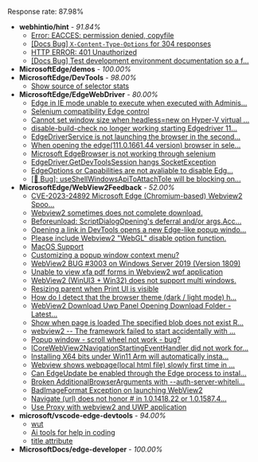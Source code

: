 Response rate: 87.98%

* **webhintio/hint** - _91.84%_
  * [Error: EACCES: permission denied, copyfile](https://github.com/webhintio/hint/issues/5432)
  * [[Docs Bug] `X-Content-Type-Options` for 304 responses](https://github.com/webhintio/hint/issues/5417)
  * [HTTP ERROR: 401 Unauthorized](https://github.com/webhintio/hint/issues/5362)
  * [[Docs Bug] Test development environment documentation so a f...](https://github.com/webhintio/hint/issues/5404)
* **MicrosoftEdge/demos** - _100.00%_
* **MicrosoftEdge/DevTools** - _98.00%_
  * [Show source of selector stats](https://github.com/MicrosoftEdge/DevTools/issues/142)
* **MicrosoftEdge/EdgeWebDriver** - _80.00%_
  * [Edge in IE mode unable to execute when executed with Adminis...](https://github.com/MicrosoftEdge/EdgeWebDriver/issues/79)
  * [Selenium compatibility Edge control](https://github.com/MicrosoftEdge/EdgeWebDriver/issues/78)
  * [Cannot set window size when headless=new on Hyper-V virtual ...](https://github.com/MicrosoftEdge/EdgeWebDriver/issues/77)
  * [disable-build-check no longer working starting Edgedriver 11...](https://github.com/MicrosoftEdge/EdgeWebDriver/issues/76)
  * [EdgeDriverService is not launching the browser in the second...](https://github.com/MicrosoftEdge/EdgeWebDriver/issues/75)
  * [When opening the edge(111.0.1661.44 version) browser in sele...](https://github.com/MicrosoftEdge/EdgeWebDriver/issues/74)
  * [Microsoft EdgeBrowser is not working through selenium](https://github.com/MicrosoftEdge/EdgeWebDriver/issues/68)
  * [EdgeDriver.GetDevToolsSession hangs SocketException](https://github.com/MicrosoftEdge/EdgeWebDriver/issues/65)
  * [EdgeOptions or Capabilities are not avaliable to disable Edg...](https://github.com/MicrosoftEdge/EdgeWebDriver/issues/61)
  * [[🐛 Bug]: useShellWindowsApiToAttachToIe will be blocking on...](https://github.com/MicrosoftEdge/EdgeWebDriver/issues/34)
* **MicrosoftEdge/WebView2Feedback** - _52.00%_
  * [CVE-2023-24892 Microsoft Edge (Chromium-based) Webview2 Spoo...](https://github.com/MicrosoftEdge/WebView2Feedback/issues/3357)
  * [Webview2 sometimes does not complete download.](https://github.com/MicrosoftEdge/WebView2Feedback/issues/3356)
  * [Beforeunload: ScriptDialogOpening's deferral and/or args.Acc...](https://github.com/MicrosoftEdge/WebView2Feedback/issues/3355)
  * [Opening a link in DevTools opens a new Edge-like popup windo...](https://github.com/MicrosoftEdge/WebView2Feedback/issues/3354)
  * [Please include Webview2 "WebGL" disable option function.](https://github.com/MicrosoftEdge/WebView2Feedback/issues/3353)
  * [MacOS Support](https://github.com/MicrosoftEdge/WebView2Feedback/issues/3351)
  * [Customizing a popup window context menu?](https://github.com/MicrosoftEdge/WebView2Feedback/issues/3336)
  * [WebView2 BUG #3003 on Windows Server 2019 (Version 1809)](https://github.com/MicrosoftEdge/WebView2Feedback/issues/3333)
  * [Unable to view xfa pdf forms in Webview2 wpf application](https://github.com/MicrosoftEdge/WebView2Feedback/issues/3330)
  * [WebView2 (WinUI3 + Win32) does not support multi windows.](https://github.com/MicrosoftEdge/WebView2Feedback/issues/3323)
  * [Resizing parent when Print UI is visible](https://github.com/MicrosoftEdge/WebView2Feedback/issues/3350)
  * [How do I detect that the browser theme (dark / light mode) h...](https://github.com/MicrosoftEdge/WebView2Feedback/issues/3346)
  * [WebView2 Download Uwp Panel Opening Download Folder - Latest...](https://github.com/MicrosoftEdge/WebView2Feedback/issues/3343)
  * [Show when page is loaded The specified blob does not exist R...](https://github.com/MicrosoftEdge/WebView2Feedback/issues/3340)
  * [webview2 -- The framework failed to start accidentally with ...](https://github.com/MicrosoftEdge/WebView2Feedback/issues/3329)
  * [Popup window - scroll wheel not work - bug?](https://github.com/MicrosoftEdge/WebView2Feedback/issues/3322)
  * [ICoreWebView2NavigationStartingEventHandler did not work for...](https://github.com/MicrosoftEdge/WebView2Feedback/issues/3321)
  * [Installing X64 bits under Win11 Arm will automatically insta...](https://github.com/MicrosoftEdge/WebView2Feedback/issues/3320)
  * [Webview shows webpage(local html file) slowly first time in ...](https://github.com/MicrosoftEdge/WebView2Feedback/issues/3319)
  * [Can EdgeUpdate be enabled through the Edge process to instal...](https://github.com/MicrosoftEdge/WebView2Feedback/issues/3317)
  * [Broken AdditionalBrowserArguments with --auth-server-whiteli...](https://github.com/MicrosoftEdge/WebView2Feedback/issues/3315)
  * [BadImageFormat Exception on launching WebView2](https://github.com/MicrosoftEdge/WebView2Feedback/issues/3313)
  * [Navigate (url) does not honor # in 1.0.1418.22 or 1.0.1587.4...](https://github.com/MicrosoftEdge/WebView2Feedback/issues/3310)
  * [Use Proxy with webview2 and UWP application](https://github.com/MicrosoftEdge/WebView2Feedback/issues/3306)
* **microsoft/vscode-edge-devtools** - _94.00%_
  * [wut](https://github.com/microsoft/vscode-edge-devtools/issues/1449)
  * [Ai tools for help in coding](https://github.com/microsoft/vscode-edge-devtools/issues/1448)
  * [title attribute](https://github.com/microsoft/vscode-edge-devtools/issues/1447)
* **MicrosoftDocs/edge-developer** - _100.00%_